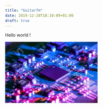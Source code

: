 ```yaml
---
title: "Guitarfm"
date: 2019-12-28T18:10:09+01:00
draft: true
---
```


Hello world !

![PCB image](img/pcb.jpg)